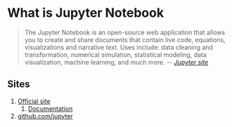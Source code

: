 # What is Jupyter Notebook

> The Jupyter Notebook is an open-source web application that allows you to create and share documents that contain live code, equations, visualizations and narrative text. Uses include: data cleaning and transformation, numerical simulation, statistical modeling, data visualization, machine learning, and much more.
> -- *[Jupyter site](https://jupyter.org)*

## Sites

1. [Official site](https://jupyter.org)
    1. [Documentation](https://jupyter.org/documentation)
1. [github.com/jupyter](https://github.com/jupyter)

